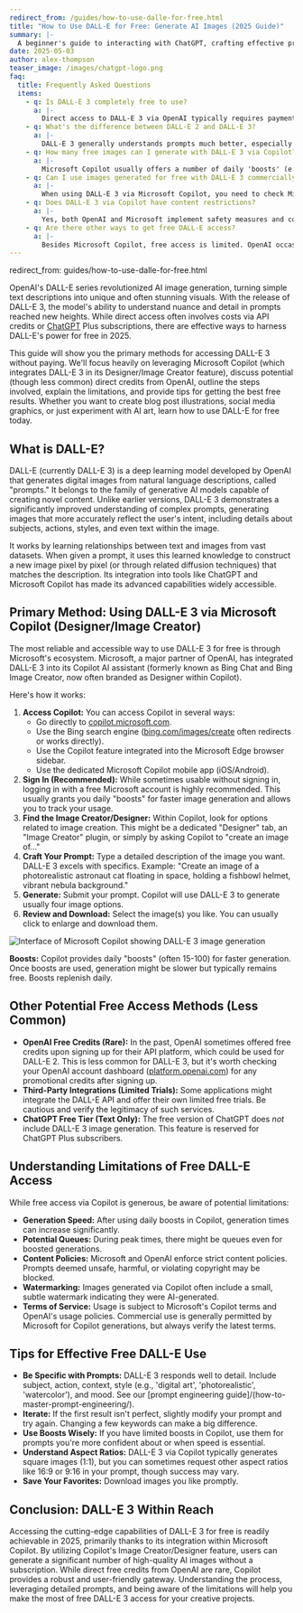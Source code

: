 ```yaml
---
redirect_from: /guides/how-to-use-dalle-for-free.html
title: "How to Use DALL-E for Free: Generate AI Images (2025 Guide)"
summary: |-
  A beginner's guide to interacting with ChatGPT, crafting effective prompts, and understanding its capabilities.
date: 2025-05-03
author: alex-thompson
teaser_image: /images/chatgpt-logo.png
faq:
  title: Frequently Asked Questions
  items:
    - q: Is DALL-E 3 completely free to use?
      a: |-
        Direct access to DALL-E 3 via OpenAI typically requires payment (API credits or ChatGPT Plus). However, you can use DALL-E 3's capabilities for free through integrations like Microsoft Copilot (formerly Bing Image Creator) which offers free generations, often with 'boosts' for faster creation.
    - q: What's the difference between DALL-E 2 and DALL-E 3?
      a: |-
        DALL-E 3 generally understands prompts much better, especially complex ones with more detail and nuance. It produces more coherent, higher-quality images and is better at rendering text within images compared to DALL-E 2.
    - q: How many free images can I generate with DALL-E 3 via Copilot?
      a: |-
        Microsoft Copilot usually offers a number of daily 'boosts' (e.g., 15-100 depending on account status) for faster generation. Once boosts run out, generation may become slower, but often remains free. Check the Copilot interface for your current boost count.
    - q: Can I use images generated for free with DALL-E 3 commercially?
      a: |-
        When using DALL-E 3 via Microsoft Copilot, you need to check Microsoft's specific terms of service for Image Creator/Designer. Generally, Microsoft allows commercial use of images created with it, provided you follow their content policies. Direct OpenAI usage terms might differ. Always verify the latest terms.
    - q: Does DALL-E 3 via Copilot have content restrictions?
      a: |-
        Yes, both OpenAI and Microsoft implement safety measures and content policies that restrict the generation of harmful, misleading, explicit, or infringing content. Prompts violating these policies will be blocked.
    - q: Are there other ways to get free DALL-E access?
      a: |-
        Besides Microsoft Copilot, free access is limited. OpenAI occasionally offered free credits for DALL-E 2 in the past, but this is less common now for DALL-E 3. Some third-party apps might integrate the API with limited free trials, but Copilot is the most reliable free route for DALL-E 3.
---
```

redirect_from: guides/how-to-use-dalle-for-free.html

OpenAI's DALL-E series revolutionized AI image generation, turning simple text descriptions into unique and often stunning visuals. With the release of DALL-E 3, the model's ability to understand nuance and detail in prompts reached new heights. While direct access often involves costs via API credits or [ChatGPT](how-to-use-chatgpt-for-free.html) Plus subscriptions, there are effective ways to harness DALL-E's power for free in 2025.

This guide will show you the primary methods for accessing DALL-E 3 without paying. We'll focus heavily on leveraging Microsoft Copilot (which integrates DALL-E 3 in its Designer/Image Creator feature), discuss potential (though less common) direct credits from OpenAI, outline the steps involved, explain the limitations, and provide tips for getting the best free results. Whether you want to create blog post illustrations, social media graphics, or just experiment with AI art, learn how to use DALL-E for free today.

## What is DALL-E?

DALL-E (currently DALL-E 3) is a deep learning model developed by OpenAI that generates digital images from natural language descriptions, called "prompts." It belongs to the family of generative AI models capable of creating novel content. Unlike earlier versions, DALL-E 3 demonstrates a significantly improved understanding of complex prompts, generating images that more accurately reflect the user's intent, including details about subjects, actions, styles, and even text within the image.

It works by learning relationships between text and images from vast datasets. When given a prompt, it uses this learned knowledge to construct a new image pixel by pixel (or through related diffusion techniques) that matches the description. Its integration into tools like ChatGPT and Microsoft Copilot has made its advanced capabilities widely accessible.

## Primary Method: Using DALL-E 3 via Microsoft Copilot (Designer/Image Creator)

The most reliable and accessible way to use DALL-E 3 for free is through Microsoft's ecosystem. Microsoft, a major partner of OpenAI, has integrated DALL-E 3 into its Copilot AI assistant (formerly known as Bing Chat and Bing Image Creator, now often branded as Designer within Copilot).

Here's how it works:

1.  **Access Copilot:** You can access Copilot in several ways:
    *   Go directly to [copilot.microsoft.com](https://copilot.microsoft.com/).
    *   Use the Bing search engine ([bing.com/images/create](https://www.bing.com/images/create) often redirects or works directly).
    *   Use the Copilot feature integrated into the Microsoft Edge browser sidebar.
    *   Use the dedicated Microsoft Copilot mobile app (iOS/Android).
2.  **Sign In (Recommended):** While sometimes usable without signing in, logging in with a free Microsoft account is highly recommended. This usually grants you daily "boosts" for faster image generation and allows you to track your usage.
3.  **Find the Image Creator/Designer:** Within Copilot, look for options related to image creation. This might be a dedicated "Designer" tab, an "Image Creator" plugin, or simply by asking Copilot to "create an image of..."
4.  **Craft Your Prompt:** Type a detailed description of the image you want. DALL-E 3 excels with specifics. Example: "Create an image of a photorealistic astronaut cat floating in space, holding a fishbowl helmet, vibrant nebula background."
5.  **Generate:** Submit your prompt. Copilot will use DALL-E 3 to generate usually four image options.
6.  **Review and Download:** Select the image(s) you like. You can usually click to enlarge and download them.

![Interface of Microsoft Copilot showing DALL-E 3 image generation](/images/dalle-copilot-interface.png)

<div class="callout callout-info">
    <strong>Boosts:</strong> Copilot provides daily "boosts" (often 15-100) for faster generation. Once boosts are used, generation might be slower but typically remains free. Boosts replenish daily.
</div>

## Other Potential Free Access Methods (Less Common)

*   **OpenAI Free Credits (Rare):** In the past, OpenAI sometimes offered free credits upon signing up for their API platform, which could be used for DALL-E 2. This is less common for DALL-E 3, but it's worth checking your OpenAI account dashboard ([platform.openai.com](https://platform.openai.com/)) for any promotional credits after signing up.
*   **Third-Party Integrations (Limited Trials):** Some applications might integrate the DALL-E API and offer their own limited free trials. Be cautious and verify the legitimacy of such services.
*   **ChatGPT Free Tier (Text Only):** The free version of ChatGPT does *not* include DALL-E 3 image generation. This feature is reserved for ChatGPT Plus subscribers.

## Understanding Limitations of Free DALL-E Access

While free access via Copilot is generous, be aware of potential limitations:

*   **Generation Speed:** After using daily boosts in Copilot, generation times can increase significantly.
*   **Potential Queues:** During peak times, there might be queues even for boosted generations.
*   **Content Policies:** Microsoft and OpenAI enforce strict content policies. Prompts deemed unsafe, harmful, or violating copyright may be blocked.
*   **Watermarking:** Images generated via Copilot often include a small, subtle watermark indicating they were AI-generated.
*   **Terms of Service:** Usage is subject to Microsoft's Copilot terms and OpenAI's usage policies. Commercial use is generally permitted by Microsoft for Copilot generations, but always verify the latest terms.

## Tips for Effective Free DALL-E Use

*   **Be Specific with Prompts:** DALL-E 3 responds well to detail. Include subject, action, context, style (e.g., 'digital art', 'photorealistic', 'watercolor'), and mood. See our [prompt engineering guide]/(how-to-master-prompt-engineering/).
*   **Iterate:** If the first result isn't perfect, slightly modify your prompt and try again. Changing a few keywords can make a big difference.
*   **Use Boosts Wisely:** If you have limited boosts in Copilot, use them for prompts you're more confident about or when speed is essential.
*   **Understand Aspect Ratios:** DALL-E 3 via Copilot typically generates square images (1:1), but you can sometimes request other aspect ratios like 16:9 or 9:16 in your prompt, though success may vary.
*   **Save Your Favorites:** Download images you like promptly.

## Conclusion: DALL-E 3 Within Reach

Accessing the cutting-edge capabilities of DALL-E 3 for free is readily achievable in 2025, primarily thanks to its integration within Microsoft Copilot. By utilizing Copilot's Image Creator/Designer feature, users can generate a significant number of high-quality AI images without a subscription. While direct free credits from OpenAI are rare, Copilot provides a robust and user-friendly gateway. Understanding the process, leveraging detailed prompts, and being aware of the limitations will help you make the most of free DALL-E 3 access for your creative projects.